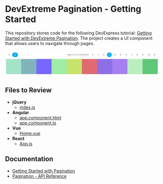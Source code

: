 # DevExtreme Pagination - Getting Started

This repository stores code for the following DevExpress tutorial: [Getting Started with DevExtreme Pagination](https://js.devexpress.com/Documentation/Guide/UI_Components/Pagination/Getting_Started_with_Pagination/). The project creates a UI component that allows users to navigate through pages.

<img src="./pagination.png" alt="Pagination" />

## Files to Review

- **jQuery**
    - [index.js](jQuery/src/index.js)
- **Angular**
    - [app.component.html](Angular/src/app/app.component.html)
    - [app.component.ts](Angular/src/app/app.component.ts)
- **Vue**
    - [Home.vue](Vue/src/components/HomeContent.vue)
- **React**
    - [App.js](React/src/App.js)

## Documentation

- [Getting Started with Pagination](https://js.devexpress.com/Documentation/Guide/UI_Components/Pagination/Getting_Started_with_Pagination/)
- [Pagination - API Reference](https://js.devexpress.com/Documentation/ApiReference/UI_Components/dxPagination/)
